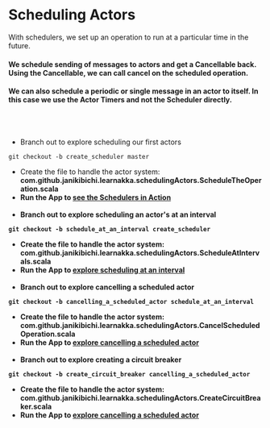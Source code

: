 # Scheduling Actors
With schedulers, we set up an operation to run at a particular time in the future.

#### We schedule sending of messages to actors and get a Cancellable back. Using the Cancellable, we can call cancel on the scheduled operation.

#### We can also schedule a periodic or single message in an actor to itself. In this case we use the Actor Timers and not the Scheduler directly.
<br><br>
- Branch out to explore scheduling our first actors
````
git checkout -b create_scheduler master
````
- Create the file to handle the actor system: <b>com.github.janikibichi.learnakka.schedulingActors.ScheduleTheOperation.scala<b>
- Run the App to [see the Schedulers in Action](https://asciinema.org/a/wuZVNbRKY8p7YB5Dw8gPSCWKp)
<br><br>
- Branch out to explore scheduling an actor's at an interval
````
git checkout -b schedule_at_an_interval create_scheduler 
````
- Create the file to handle the actor system: <b>com.github.janikibichi.learnakka.schedulingActors.ScheduleAtIntervals.scala<b>
- Run the App to [explore scheduling at an interval](https://asciinema.org/a/8N8GbRgwQCuHWLkFNNOcxs9U4)
<br><br>
- Branch out to explore cancelling a scheduled actor
````
git checkout -b cancelling_a_scheduled_actor schedule_at_an_interval
````
- Create the file to handle the actor system: <b>com.github.janikibichi.learnakka.schedulingActors.CancelScheduledOperation.scala<b>
- Run the App to [explore cancelling a scheduled actor](https://asciinema.org/a/T2V4PKDkoQ4jmCJw0QfI0p2yb)
<br><br>
- Branch out to explore creating a circuit breaker
````
git checkout -b create_circuit_breaker cancelling_a_scheduled_actor
````
- Create the file to handle the actor system: <b>com.github.janikibichi.learnakka.schedulingActors.CreateCircuitBreaker.scala<b>
- Run the App to [explore cancelling a scheduled actor](https://asciinema.org/a/T2V4PKDkoQ4jmCJw0QfI0p2yb)